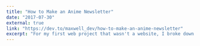 ```yaml
---
title: "How to Make an Anime Newsletter"
date: "2017-07-30"
external: true
link: "https://dev.to/maxwell_dev/how-to-make-an-anime-newsletter"
excerpt: "For my first web project that wasn't a website, I broke down a goal that involved Node, scheduled functions, the Twitter API, and a feed of anime wallpapers."
---
```

